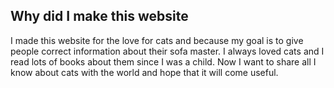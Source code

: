 <!DOCTYPE html>
<html>
    <head>
        <meta charset="utf-8">
        <title>Why</title>
        <style>
        </style>
    </head>
    <body>
    <h2>Why did I make this website</h2>
    <p>I made this website for the love for cats and because my goal is to give people correct information about their sofa master. I always loved cats and I read lots of books about them since I was a child. Now I want to share all I know about cats with the world and hope that it will come useful.</p>
    </body>
</html>
